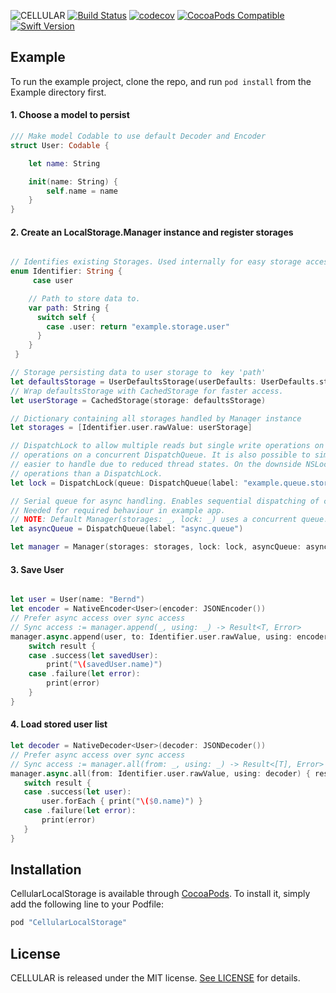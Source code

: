![CELLULAR](https://www.cellular.de/cellular-logo.png)
[![Build Status](https://travis-ci.com/cellular/localstorage-swift.svg?branch=master)](https://travis-ci.com/cellular/localstorage-swift)
[![codecov](https://codecov.io/gh/cellular/localstorage-swift/branch/master/graph/badge.svg)](https://codecov.io/gh/cellular/localstorage-swift)
[![CocoaPods Compatible](https://img.shields.io/cocoapods/v/CELLULAR.svg)](https://cocoapods.org/pods/cellular)
[![Swift Version](https://img.shields.io/badge/swift-4.1-orange.svg)](https://swift.org)



## Example

To run the example project, clone the repo, and run `pod install` from the Example directory first.

#### 1. Choose a model to persist

``` swift
/// Make model Codable to use default Decoder and Encoder
struct User: Codable {

    let name: String

    init(name: String) {
        self.name = name
    }
}

```
#### 2. Create an LocalStorage.Manager instance and register storages

```swift

// Identifies existing Storages. Used internally for easy storage access through LocalStorage.Manager.
enum Identifier: String {
     case user

    // Path to store data to.
    var path: String {
      switch self {
        case .user: return "example.storage.user"
      }
    }
 }

// Storage persisting data to user storage to  key 'path'
let defaultsStorage = UserDefaultsStorage(userDefaults: UserDefaults.standard, path: Identifier.user.path)
// Wrap defaultsStorage with CachedStorage for faster access.
let userStorage = CachedStorage(storage: defaultsStorage)

// Dictionary containing all storages handled by Manager instance
let storages = [Identifier.user.rawValue: userStorage]

// DispatchLock to allow multiple reads but single write operations on storages. It will perform all
// operations on a concurrent DispatchQueue. It is also possible to simply use a NSLock, which may be
// easier to handle due to reduced thread states. On the downside NSLock has a lower performance on read
// operations than a DispatchLock.
let lock = DispatchLock(queue: DispatchQueue(label: "example.queue.storage", attributes: .concurrent))

// Serial queue for async handling. Enables sequential dispatching of completion blocks.
// Needed for required behaviour in example app.
// NOTE: Default Manager(storages: _, lock: _) uses a concurrent queue.
let asyncQueue = DispatchQueue(label: "async.queue")

let manager = Manager(storages: storages, lock: lock, asyncQueue: asyncQueue)
```

#### 3. Save User

```swift

let user = User(name: "Bernd")
let encoder = NativeEncoder<User>(encoder: JSONEncoder())
// Prefer async access over sync access
// Sync access := manager.append(_, using: _) -> Result<T, Error>
manager.async.append(user, to: Identifier.user.rawValue, using: encoder) { result in
    switch result {
    case .success(let savedUser):
        print("\(savedUser.name)")
    case .failure(let error):
        print(error)
    }
}
```

#### 4. Load stored user list
```swift
let decoder = NativeDecoder<User>(decoder: JSONDecoder())
// Prefer async access over sync access
// Sync access := manager.all(from: _, using: _) -> Result<[T], Error>
manager.async.all(from: Identifier.user.rawValue, using: decoder) { result in
   switch result {
   case .success(let user):
       user.forEach { print("\($0.name)") }
   case .failure(let error):
       print(error)
   }
}
```


## Installation

CellularLocalStorage is available through [CocoaPods](http://cocoapods.org). To install
it, simply add the following line to your Podfile:

```ruby
pod "CellularLocalStorage"
```

## License

CELLULAR is released under the MIT license. [See LICENSE](https://github.com/cellular/localstorage-swift/blob/master/LICENSE) for details.
